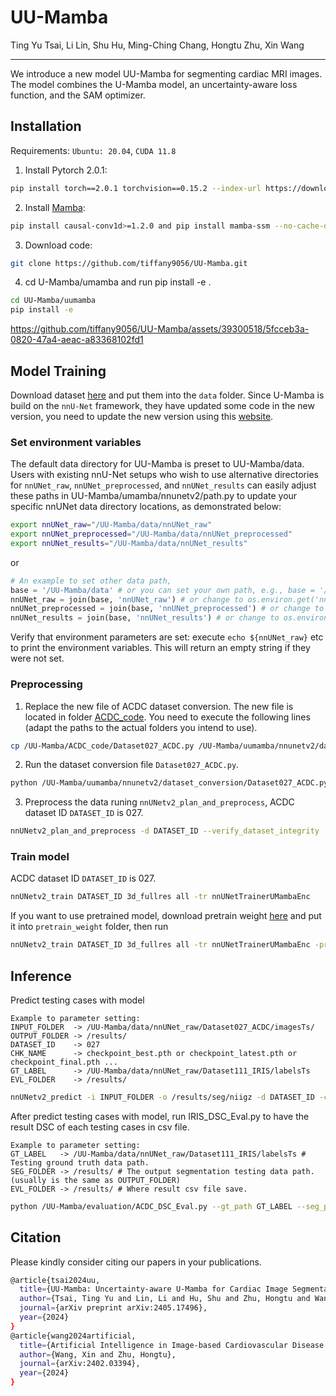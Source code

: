 # UU-Mamba
Ting Yu Tsai, Li Lin, Shu Hu, Ming-Ching Chang, Hongtu Zhu, Xin Wang
_________________
We introduce a new model UU-Mamba for segmenting cardiac MRI images. The model combines the U-Mamba model, an uncertainty-aware loss function, and the SAM optimizer.

## Installation
Requirements: `Ubuntu: 20.04`, `CUDA 11.8`
1. Install Pytorch 2.0.1:
```bash
pip install torch==2.0.1 torchvision==0.15.2 --index-url https://download.pytorch.org/whl/cu118
```
2. Install [Mamba](https://github.com/state-spaces/mamba):
```bash
pip install causal-conv1d>=1.2.0 and pip install mamba-ssm --no-cache-dir
```
3. Download code:
```bash
git clone https://github.com/tiffany9056/UU-Mamba.git
```
4. cd U-Mamba/umamba and run pip install -e .
```bash
cd UU-Mamba/uumamba
pip install -e
```
https://github.com/tiffany9056/UU-Mamba/assets/39300518/5fcceb3a-0820-47a4-aeac-a83368102fd1

## Model Training
Download dataset [here](https://humanheart-project.creatis.insa-lyon.fr/database/#collection/637218c173e9f0047faa00fb) and put them into the `data` folder.
Since U-Mamba is build on the `nnU-Net` framework, they have updated some code in the new version, you need to update the new version using this [website](https://github.com/MIC-DKFZ/nnUNet/commit/f569e34d0265723288a64eca579609e0274b1a0b).

### Set environment variables
The default data directory for UU-Mamba is preset to UU-Mamba/data. Users with existing nnU-Net setups who wish to use alternative directories for `nnUNet_raw`, `nnUNet_preprocessed`, and `nnUNet_results` can easily adjust these paths in UU-Mamba/umamba/nnunetv2/path.py to update your specific nnUNet data directory locations, as demonstrated below:
```bash
export nnUNet_raw="/UU-Mamba/data/nnUNet_raw"
export nnUNet_preprocessed="/UU-Mamba/data/nnUNet_preprocessed"
export nnUNet_results="/UU-Mamba/data/nnUNet_results"
```
or
```python
# An example to set other data path,
base = '/UU-Mamba/data' # or you can set your own path, e.g., base = '/home/user_name/Documents/UU-Mamba/data'
nnUNet_raw = join(base, 'nnUNet_raw') # or change to os.environ.get('nnUNet_raw')
nnUNet_preprocessed = join(base, 'nnUNet_preprocessed') # or change to os.environ.get('nnUNet_preprocessed')
nnUNet_results = join(base, 'nnUNet_results') # or change to os.environ.get('nnUNet_results')
```
Verify that environment parameters are set: execute  `echo ${nnUNet_raw}` etc to print the environment variables. This will return an empty string if they were not set.

### Preprocessing
1. Replace the new file of ACDC dataset conversion. The new file is located in folder [ACDC_code](). You need to execute the following lines (adapt the paths to the actual folders you intend to use).
```bash
cp /UU-Mamba/ACDC_code/Dataset027_ACDC.py /UU-Mamba/uumamba/nnunetv2/dataset_conversion/Dataset027_ACDC.py
```
2. Run the dataset conversion file `Dataset027_ACDC.py`.
```bash
python /UU-Mamba/uumamba/nnunetv2/dataset_conversion/Dataset027_ACDC.py -i /data/ACDC/database
```
3. Preprocess the data runing `nnUNetv2_plan_and_preprocess`, ACDC dataset ID `DATASET_ID` is 027.
```bash
nnUNetv2_plan_and_preprocess -d DATASET_ID --verify_dataset_integrity
```

### Train model
ACDC dataset ID `DATASET_ID` is 027.
```bash
nnUNetv2_train DATASET_ID 3d_fullres all -tr nnUNetTrainerUMambaEnc
```
If you want to use pretrained model, download pretrain weight [here](https://drive.google.com/drive/folders/1AQTtWgYsxX9KC_Xn8PApRKOfJnnowtBa?usp=sharing) and put it into `pretrain_weight` folder, then run
```bash
nnUNetv2_train DATASET_ID 3d_fullres all -tr nnUNetTrainerUMambaEnc -pretrained_weights /UU-Mamba/pretrain_weight/checkpoint_UU-Mamba.pth
```

## Inference
Predict testing cases with model
```text
Example to parameter setting:
INPUT_FOLDER  -> /UU-Mamba/data/nnUNet_raw/Dataset027_ACDC/imagesTs/
OUTPUT_FOLDER -> /results/
DATASET_ID    -> 027
CHK_NAME      -> checkpoint_best.pth or checkpoint_latest.pth or checkpoint_final.pth ...
GT_LABEL      -> /UU-Mamba/data/nnUNet_raw/Dataset111_IRIS/labelsTs
EVL_FOLDER    -> /results/
```
```bash
nnUNetv2_predict -i INPUT_FOLDER -o /results/seg/niigz -d DATASET_ID -c 3d_fullres -f all -tr nnUNetTrainerUMambaEnc --disable_tta -chk CHK_NAME
```
After predict testing cases with model, run IRIS_DSC_Eval.py to have the result DSC of each testing cases in csv file.
```text
Example to parameter setting:
GT_LABEL   -> /UU-Mamba/data/nnUNet_raw/Dataset111_IRIS/labelsTs # Testing ground truth data path.
SEG_FOLDER -> /results/ # The output segmentation testing data path. (usually is the same as OUTPUT_FOLDER)
EVL_FOLDER -> /results/ # Where result csv file save.
```
```bash
python /UU-Mamba/evaluation/ACDC_DSC_Eval.py --gt_path GT_LABEL --seg_path SEG_FOLDER --save_path EVL_FOLDER
```

## Citation
Please kindly consider citing our papers in your publications. 
```bash
@article{tsai2024uu,
  title={UU-Mamba: Uncertainty-aware U-Mamba for Cardiac Image Segmentation},
  author={Tsai, Ting Yu and Lin, Li and Hu, Shu and Zhu, Hongtu and Wang, Xin and others},
  journal={arXiv preprint arXiv:2405.17496},
  year={2024}
}
@article{wang2024artificial,
  title={Artificial Intelligence in Image-based Cardiovascular Disease Analysis: A Comprehensive Survey and Future Outlook},
  author={Wang, Xin and Zhu, Hongtu},
  journal={arXiv:2402.03394},
  year={2024}
}
```
